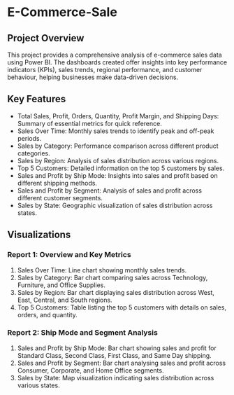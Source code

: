# E-Commerce-Sale
## Project Overview
This project provides a comprehensive analysis of e-commerce sales data using Power BI. The dashboards created offer insights into key performance indicators (KPIs), sales trends, regional performance, and customer behaviour, helping businesses make data-driven decisions.

## Key Features
- Total Sales, Profit, Orders, Quantity, Profit Margin, and Shipping Days: Summary of essential metrics for quick reference.
- Sales Over Time: Monthly sales trends to identify peak and off-peak periods.
- Sales by Category: Performance comparison across different product categories.
- Sales by Region: Analysis of sales distribution across various regions.
- Top 5 Customers: Detailed information on the top 5 customers by sales.
- Sales and Profit by Ship Mode: Insights into sales and profit based on different shipping methods.
- Sales and Profit by Segment: Analysis of sales and profit across different customer segments.
- Sales by State: Geographic visualization of sales distribution across states.

## Visualizations
### Report 1: Overview and Key Metrics
1. Sales Over Time: Line chart showing monthly sales trends.
2. Sales by Category: Bar chart comparing sales across Technology, Furniture, and Office Supplies.
3. Sales by Region: Bar chart displaying sales distribution across West, East, Central, and South regions.
4. Top 5 Customers: Table listing the top 5 customers with details on sales, orders, and quantity.
### Report 2: Ship Mode and Segment Analysis
1. Sales and Profit by Ship Mode: Bar chart showing sales and profit for Standard Class, Second Class, First Class, and Same Day shipping.
2. Sales and Profit by Segment: Bar chart analysing sales and profit across Consumer, Corporate, and Home Office segments.
3. Sales by State: Map visualization indicating sales distribution across various states.
